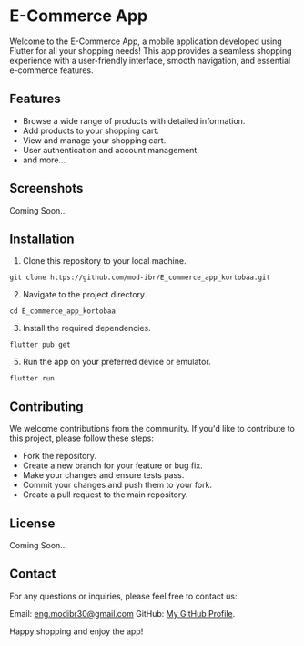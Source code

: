 # E-Commerce App

Welcome to the E-Commerce App, a mobile application developed using Flutter for all your shopping needs! This app provides a seamless shopping experience with a user-friendly interface, smooth navigation, and essential e-commerce features.

## Features

- Browse a wide range of products with detailed information.
- Add products to your shopping cart.
- View and manage your shopping cart.
- User authentication and account management.
- and more...

## Screenshots

Coming Soon...

## Installation

1. Clone this repository to your local machine.
```
git clone https://github.com/mod-ibr/E_commerce_app_kortobaa.git
```
2. Navigate to the project directory.
```
cd E_commerce_app_kortobaa
```
3. Install the required dependencies.
```
flutter pub get
```
5. Run the app on your preferred device or emulator.
```
flutter run
```
## Contributing

We welcome contributions from the community. If you'd like to contribute to this project, please follow these steps:

- Fork the repository.
- Create a new branch for your feature or bug fix.
- Make your changes and ensure tests pass.
- Commit your changes and push them to your fork.
- Create a pull request to the main repository.

## License
Coming Soon...

## Contact
For any questions or inquiries, please feel free to contact us:

Email: eng.modibr30@gmail.com
GitHub: [My GitHub Profile](https://github.com/mod-ibr).

Happy shopping and enjoy the app!
